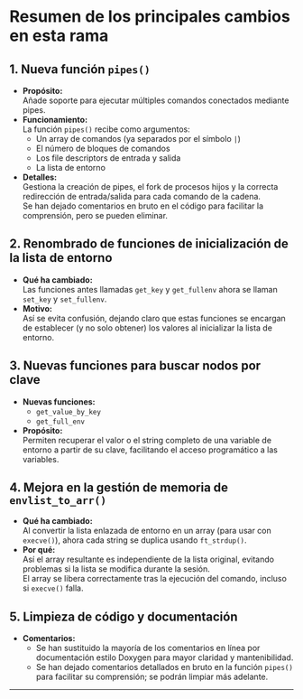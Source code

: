 # Resumen de los principales cambios en esta rama

## 1. Nueva función `pipes()`

- **Propósito:**  
  Añade soporte para ejecutar múltiples comandos conectados mediante pipes.
- **Funcionamiento:**  
  La función `pipes()` recibe como argumentos:
  - Un array de comandos (ya separados por el símbolo `|`)
  - El número de bloques de comandos
  - Los file descriptors de entrada y salida
  - La lista de entorno
- **Detalles:**  
  Gestiona la creación de pipes, el fork de procesos hijos y la correcta redirección de entrada/salida para cada comando de la cadena.  
  Se han dejado comentarios en bruto en el código para facilitar la comprensión, pero se pueden eliminar.

## 2. Renombrado de funciones de inicialización de la lista de entorno

- **Qué ha cambiado:**  
  Las funciones antes llamadas `get_key` y `get_fullenv` ahora se llaman `set_key` y `set_fullenv`.
- **Motivo:**  
  Así se evita confusión, dejando claro que estas funciones se encargan de establecer (y no solo obtener) los valores al inicializar la lista de entorno.

## 3. Nuevas funciones para buscar nodos por clave

- **Nuevas funciones:**  
  - `get_value_by_key`
  - `get_full_env`
- **Propósito:**  
  Permiten recuperar el valor o el string completo de una variable de entorno a partir de su clave, facilitando el acceso programático a las variables.

## 4. Mejora en la gestión de memoria de `envlist_to_arr()`

- **Qué ha cambiado:**  
  Al convertir la lista enlazada de entorno en un array (para usar con `execve()`), ahora cada string se duplica usando `ft_strdup()`.
- **Por qué:**  
  Así el array resultante es independiente de la lista original, evitando problemas si la lista se modifica durante la sesión.  
  El array se libera correctamente tras la ejecución del comando, incluso si `execve()` falla.

## 5. Limpieza de código y documentación

- **Comentarios:**  
  - Se han sustituido la mayoría de los comentarios en línea por documentación estilo Doxygen para mayor claridad y mantenibilidad.
  - Se han dejado comentarios detallados en bruto en la función `pipes()` para facilitar su comprensión; se podrán limpiar más adelante.

---
